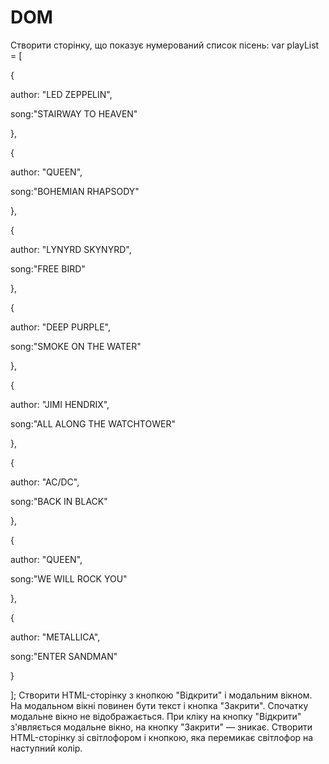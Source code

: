 # DOM

Створити сторінку, що показує нумерований список пісень:
var playList = [

{

 author: "LED ZEPPELIN",

 song:"STAIRWAY TO HEAVEN"

},

{

 author: "QUEEN",

 song:"BOHEMIAN RHAPSODY"

},

{

 author: "LYNYRD SKYNYRD",

 song:"FREE BIRD"

},

{

 author: "DEEP PURPLE",

 song:"SMOKE ON THE WATER"

},

{

 author: "JIMI HENDRIX",

 song:"ALL ALONG THE WATCHTOWER"

},

{

 author: "AC/DC",

 song:"BACK IN BLACK"

},

{

 author: "QUEEN",

 song:"WE WILL ROCK YOU"

},

{

 author: "METALLICA",

 song:"ENTER SANDMAN"

}

];
Створити HTML-сторінку з кнопкою "Відкрити" і модальним вікном. На модальном вікні повинен бути текст і кнопка "Закрити". Спочатку модальне вікно не відображається. При кліку на кнопку "Відкрити" з'являється модальне вікно, на кнопку "Закрити" — зникає.
Створити HTML-сторінку зі світлофором і кнопкою, яка перемикає світлофор на наступний колір.